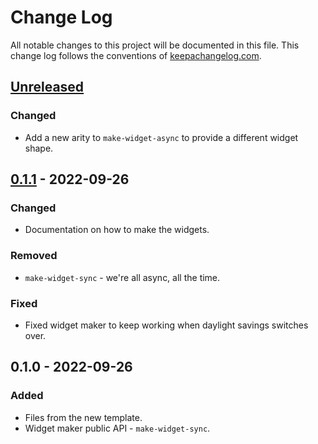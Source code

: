 # Change Log
All notable changes to this project will be documented in this file. This change log follows the conventions of [keepachangelog.com](http://keepachangelog.com/).

## [Unreleased]
### Changed
- Add a new arity to `make-widget-async` to provide a different widget shape.

## [0.1.1] - 2022-09-26
### Changed
- Documentation on how to make the widgets.

### Removed
- `make-widget-sync` - we're all async, all the time.

### Fixed
- Fixed widget maker to keep working when daylight savings switches over.

## 0.1.0 - 2022-09-26
### Added
- Files from the new template.
- Widget maker public API - `make-widget-sync`.

[Unreleased]: https://github.com/your-name/hospital-sales/compare/0.1.1...HEAD
[0.1.1]: https://github.com/your-name/hospital-sales/compare/0.1.0...0.1.1
